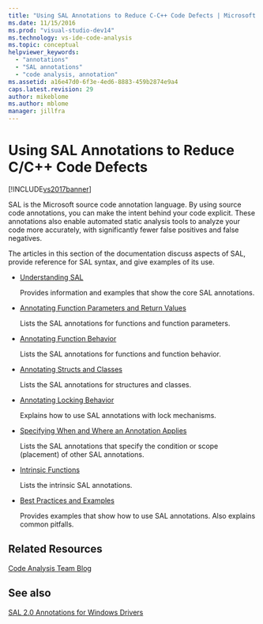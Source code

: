 ```yaml
---
title: "Using SAL Annotations to Reduce C-C++ Code Defects | Microsoft Docs"
ms.date: 11/15/2016
ms.prod: "visual-studio-dev14"
ms.technology: vs-ide-code-analysis
ms.topic: conceptual
helpviewer_keywords: 
  - "annotations"
  - "SAL annotations"
  - "code analysis, annotation"
ms.assetid: a16e47d0-6f3e-4ed6-8883-459b2874e9a4
caps.latest.revision: 29
author: mikeblome
ms.author: mblome
manager: jillfra
---
```

# Using SAL Annotations to Reduce C/C++ Code Defects
[!INCLUDE[vs2017banner](../includes/vs2017banner.md)]

SAL is the Microsoft source code annotation language. By using source code annotations, you can make the intent behind your code explicit. These annotations also enable automated static analysis tools to analyze your code more accurately, with significantly fewer false positives and false negatives.  
  
 The articles in this section of the documentation discuss aspects of SAL, provide reference for SAL syntax, and give examples of its use.  
  
- [Understanding SAL](../code-quality/understanding-sal.md)  
  
     Provides information and examples that show the core SAL annotations.  
  
- [Annotating Function Parameters and Return Values](../code-quality/annotating-function-parameters-and-return-values.md)  
  
     Lists the SAL annotations for functions and function parameters.  
  
- [Annotating Function Behavior](../code-quality/annotating-function-behavior.md)  
  
     Lists the SAL annotations for functions and function behavior.  
  
- [Annotating Structs and Classes](../code-quality/annotating-structs-and-classes.md)  
  
     Lists the SAL annotations for structures and classes.  
  
- [Annotating Locking Behavior](../code-quality/annotating-locking-behavior.md)  
  
     Explains how to use SAL annotations with lock mechanisms.  
  
- [Specifying When and Where an Annotation Applies](../code-quality/specifying-when-and-where-an-annotation-applies.md)  
  
     Lists the SAL annotations that specify the condition or scope (placement) of other SAL annotations.  
  
- [Intrinsic Functions](../code-quality/intrinsic-functions.md)  
  
     Lists the intrinsic SAL annotations.  
  
- [Best Practices and Examples](../code-quality/best-practices-and-examples-sal.md)  
  
     Provides examples that show how to use SAL annotations. Also explains common pitfalls.  
  
## Related Resources  
 [Code Analysis Team Blog](http://go.microsoft.com/fwlink/?LinkId=251197)  
  
## See also  
 [SAL 2.0 Annotations for Windows Drivers](http://go.microsoft.com/fwlink/?LinkId=250979)
